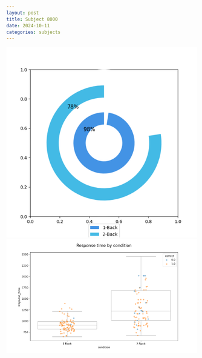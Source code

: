 ```yaml
---
layout: post
title: Subject 8000
date: 2024-10-11
categories: subjects
---
```


![](data/8000/run-10/8000_accuracy_by_condition.png)
![](data/8000/run-10/8000_response_time_by_condition.png)
